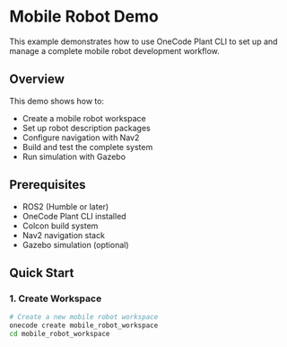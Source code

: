 # Mobile Robot Demo

This example demonstrates how to use OneCode Plant CLI to set up and manage a complete mobile robot development workflow.

## Overview

This demo shows how to:
- Create a mobile robot workspace
- Set up robot description packages
- Configure navigation with Nav2
- Build and test the complete system
- Run simulation with Gazebo

## Prerequisites

- ROS2 (Humble or later)
- OneCode Plant CLI installed
- Colcon build system
- Nav2 navigation stack
- Gazebo simulation (optional)

## Quick Start

### 1. Create Workspace

```bash
# Create a new mobile robot workspace
onecode create mobile_robot_workspace
cd mobile_robot_workspace
